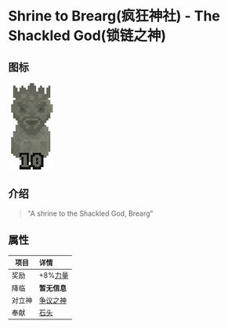 # Shrine to Brearg(疯狂神社) - The Shackled God(锁链之神)

## 图标

![Shrine to Free](assetes/shrines/Brearg.png)

## 介绍

> "A shrine to the Shackled God, Brearg"


## 属性

| 项目 | 详情 |
| --- | :---
| 奖励 | +8%[力量](?file=002-属性/04-力量 "力量")
| 降临 | **暂无信息**
| 对立神 | [争议之神](?file=005-神社/002-争议之神 "争议之神")
| 奉献 | [石头](?file=007-物品/014-石头 "石头")
